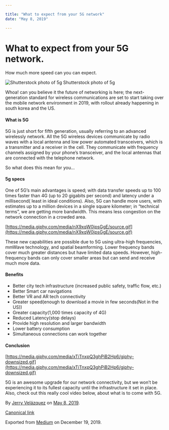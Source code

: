 ```yaml
---

title: "What to expect from your 5G network"
date: "May 8, 2019"

---
```

# What to expect from your 5G network.

How much more speed can you can expect.

![Shutterstock photo of 5g](https://cdn-images-1.medium.com/max/800/1*fzYVGycAHVYicprPZFMoNA.jpeg)
Shutterstock photo of 5g

Whoa! can you believe it the future of networking is here; the next-generation standard for wireless communications are set to start taking over the mobile network environment in 2019, with rollout already happening in south korea and the US.

#### What is 5G

5G is just short for fifth generation, usually referring to an advanced wirelessly network. All the 5G wireless devices communicate by radio waves with a local antenna and low power automated transceivers, which is a transmitter and a receiver in the cell. They communicate with frequency channels assigned by your phone’s transceiver, and the local antennas that are connected with the telephone network.

So what does this mean for you…

#### 5g specs

One of 5G’s main advantages is speed; with data transfer speeds up to 100 times faster than 4G (up to 20 gigabits per second) and latency under a millisecond( least in ideal conditions). Also, 5G can handle more users, with estimates up to a million devices in a single square kilometer; in “technical terms”, we are getting more bandwidth. This means less congestion on the network connection in a crowded area.

[https://media.giphy.com/media/nX9xqW0jpsGgE/source.gif](https://media.giphy.com/media/nX9xqW0jpsGgE/source.gif)

These new capabilities are possible due to 5G using ultra-high frequencies, mmWave technology, and spatial beamforming. Lower frequency bands cover much greater distances but have limited data speeds. However, high-frequency bands can only cover smaller areas but can send and receive much more data.

#### Benefits

*   Better city tech infrastructure (increased public safety, traffic flow, etc.)
*   Better Smart car navigations
*   Better VR and AR tech connectivity
*   Greater speed(enough to download a movie in few seconds(Not in the US))
*   Greater capacity(1,000 times capacity of 4G)
*   Reduced Latency(stop delays)
*   Provide high resolution and larger bandwidth
*   Lower battery consumption
*   Simultaneous connections can work together

#### Conclusion

[https://media.giphy.com/media/xTiTnxpQ3ghPiB2Hp6/giphy-downsized.gif](https://media.giphy.com/media/xTiTnxpQ3ghPiB2Hp6/giphy-downsized.gif)

5G is an awesome upgrade for our network connectivity, but we won’t be experiencing it to its fullest capacity until the infrastructure it set in place. Also, check out this really cool video below, about what is to come with 5G.

By [Jerry Velázquez](https://medium.com/@jvr572) on [May 8, 2019](https://medium.com/p/742cd62d1287).

[Canonical link](https://medium.com/@jvr572/what-to-expect-from-your-5g-network-742cd62d1287)

Exported from [Medium](https://medium.com) on December 19, 2019.
